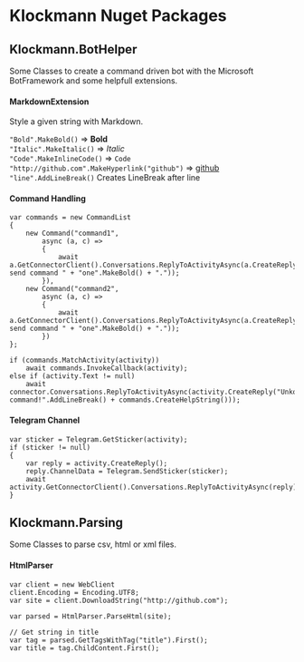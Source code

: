 # Klockmann Nuget Packages

## Klockmann.BotHelper

Some Classes to create a command driven bot with the Microsoft BotFramework and some helpfull extensions.

#### MarkdownExtension

Style a given string with Markdown.

`"Bold".MakeBold()` => **Bold**  
`"Italic".MakeItalic()` => *Italic*  
`"Code".MakeInlineCode()` => `Code`  
`"http://github.com".MakeHyperlink("github")` => [github](http://github.com)
`"line".AddLineBreak()` Creates LineBreak after line

#### Command Handling

    var commands = new CommandList
    {
        new Command("command1",
            async (a, c) =>
            {
                await a.GetConnectorClient().Conversations.ReplyToActivityAsync(a.CreateReply("You send command " + "one".MakeBold() + "."));
            }),
        new Command("command2",
            async (a, c) =>
            {
                await a.GetConnectorClient().Conversations.ReplyToActivityAsync(a.CreateReply("You send command " + "one".MakeBold() + "."));
            })
    };

    if (commands.MatchActivity(activity))
        await commands.InvokeCallback(activity);
    else if (activity.Text != null)
        await connector.Conversations.ReplyToActivityAsync(activity.CreateReply("Unkown command!".AddLineBreak() + commands.CreateHelpString()));

#### Telegram Channel

    var sticker = Telegram.GetSticker(activity);
    if (sticker != null)
    {
        var reply = activity.CreateReply();
        reply.ChannelData = Telegram.SendSticker(sticker);
        await activity.GetConnectorClient().Conversations.ReplyToActivityAsync(reply);
    }

## Klockmann.Parsing

Some Classes to parse csv, html or xml files.

#### HtmlParser

    var client = new WebClient
    client.Encoding = Encoding.UTF8;
    var site = client.DownloadString("http://github.com");

    var parsed = HtmlParser.ParseHtml(site);

    // Get string in title
    var tag = parsed.GetTagsWithTag("title").First();
    var title = tag.ChildContent.First();